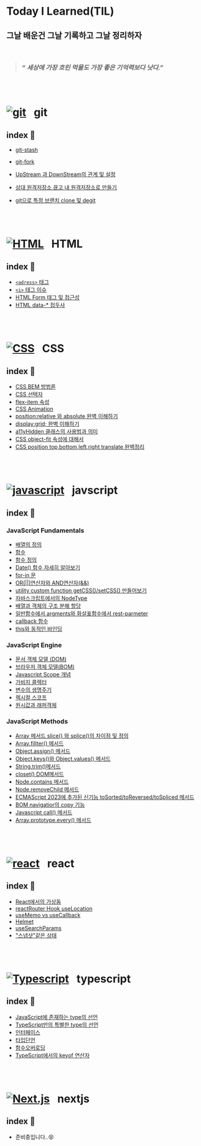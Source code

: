 <h1>Today I Learned(TIL)</h1>

<h2>그날 배운건 그날 기록하고 그날 정리하자</h2>
 
 <br/>

> ### _“ 세상에 가장 흐린 먹물도 가장 좋은 기억력보다 낫다.”_

<br/>
  <br />

# [![git](https://skillicons.dev/icons?i=git)](https://skillicons.dev) &nbsp; git

## index 💁

- [git-stash](https://github.com/suwan98/TIL-Today-I-Learned/blob/main/git/git-stash.md)
- [git-fork](./git/fork.md)
- [UpStream 과 DownStream의 관계 및 설정](./git/upstream-downstream.md)
- [상대 원격저장소 끊고 내 원격저장소로 만들기](./git/git-remote-and-clone.md)
- [git으로 특정 브랜치 clone 및 degit](./git/git-clone-branch.md)

  <br/>
  <br />

# [![HTML](https://skillicons.dev/icons?i=html)](https://skillicons.dev) &nbsp; HTML

## index 💁

- [`<adress>` 태그](https://github.com/suwan98/TIL-Today-I-Learned/blob/main/html/adress-tag.md)
- [ `<i>` 태그 이슈](https://github.com/suwan98/TIL-Today-I-Learned/blob/main/html/i-tag-issue.md)
- [HTML Form 태그 및 접근성](./html/html-form.md)
- [HTML data-\* 접두사](./html/data.md)

<br />
<br />

# [![CSS](https://skillicons.dev/icons?i=css)](https://skillicons.dev) &nbsp; CSS

## index 💁

- [CSS BEM 방법론](https://github.com/suwan98/TIL-Today-I-Learned/blob/main/css/CSS-BEM-Naming.md)
- [CSS 선택자](./css/css-selector.md)
- [flex-item 속성](./css/flex-item.md)
- [CSS Animation](./css/animation.md)
- [position:relative 와 absolute 완벽 이해하기](./css/position.md)
- [display:grid; 완벽 이해하기](./css/grid.md)
- [a11yHidden 클래스의 사용법과 의미](./css/a11yHidden.md)
- [CSS object-fit 속성에 대해서](./css/object-fit.md)
- [CSS position top,bottom,left,right translate 완벽정리](./css/CSS-top-right-left-bottom.md)

<br />
<br />

# [![javascript](https://skillicons.dev/icons?i=js)](https://skillicons.dev) &nbsp; javscript

## index 💁

### JavaScript Fundamentals

- [배열의 정의](https://github.com/suwan98/TIL-Today-I-Learned/blob/main/javascript/array.md)
- [함수](https://github.com/suwan98/TIL-Today-I-Learned/blob/main/javascript/function.md)
- [함수 정의](https://github.com/suwan98/TIL-Today-I-Learned/blob/main/javascript/function-definition.md)
- [Date() 함수 자세히 알아보기](./javascript/Date.md)
- [for-in 문](./javascript/for-in.md)
- [OR(||)연산자와 AND연산자(&&)](./javascript/AND_OR.md)
- [utility custom function getCSS()/setCSS() 만들어보기](./javascript/getCSS_setCSS.md)
- [자바스크립트에서의 NodeType](./javascript/node-type.md)
- [배열과 객체의 구조 분해 할당](./javascript/destructuring-assignment.md)
- [일반함수에서 argments와 화살표함수에서 rest-parmeter](./javascript/argments.md)
- [callback 함수](./javascript/callback-function.md)
- [this와 동적인 바인딩](./javascript/this.md)

### JavaScript Engine

- [문서 객체 모델 (DOM)](./javascript/DOM.md)
- [브라우저 객체 모델(BOM)](./javascript/BOM.md)
- [Javascript Scope 개념](./javascript/scope.md)
- [가비지 콜렉터](./javascript/garbage_collection.md)
- [변수의 생명주기](./javascript/variable_life_cycle.md)
- [렉시컬 스코프](./javascript/lexical_scope.md)
- [원시값과 래퍼객체](./javascript/rapperObject.md)

### JavaScript Methods

- [Array 메서드 slice() 와 splice()의 차이점 및 정의](./javascript/array2.md)
- [Array.fillter() 메서드](./javascript/array-filter.md)
- [Object.assign() 메서드](./javascript/Object.assign.md)
- [Object.keys()와 Object.values() 메서드](./javascript/Object-keys.md)
- [String.trim()메서드](./javascript/String-trim.md)
- [closet() DOM메서드](./javascript/closest.md)
- [Node.contains 메서드](<./javascript/Node.contains().md>)
- [Node.removeChild 메서드](./javascript/Node.removeChild.md)
- [ECMAScript 2023에 추가된 신기능 toSorted/toReversed/toSpliced 메서드](./javascript/toSorted_toReversed_toSpliced.md)
- [BOM navigatior의 copy 기능](./javascript/Object.prototype.toString.md)
- [Javascript call() 메서드](./javascript/call.md)
- [Array.prototype.every() 메서드](<./javascript/Array.prototype.every().md>)

<br />
<br />

# [![react](https://skillicons.dev/icons?i=react)](https://skillicons.dev) &nbsp; react

## index 💁

- [React에서의 가상돔](./react/virtualDOM.md)
- [reactRouter Hook useLocation](./react/useLocation.md)
- [useMemo vs useCallback](./react/useMemo-useCallback.md)
- [Helmet](./react/Helmet.md)
- [useSearchParams](./react/useSearchParams.md)
- ["스냅샷"같은 상태](./react/snap_shot.md)

<br />
<br />

# [![Typescript](https://skillicons.dev/icons?i=ts)](https://skillicons.dev) &nbsp; typescript

## index 💁

- [JavaScript에 존재하는 type의 선언](./typescript/javascript_type.md)
- [TypeScript만의 특별한 type의 선언](./typescript/typescript_type.md)
- [인터페이스](./typescript/interface.md)
- [타입단언](./typescript/type_assertion.md)
- [함수오버로딩](./typescript/function_overloading.md)
- [TypeScript에서의 keyof 연산자]('./typescript/ts_keyof.md)

<br />
<br />

# [![Next.js](https://skillicons.dev/icons?i=nextjs)](https://skillicons.dev) &nbsp; nextjs

## index 💁

- 준비중입니다..😵
